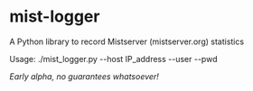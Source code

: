 # mist-logger
A Python library to record Mistserver (mistserver.org) statistics

Usage:  ./mist_logger.py --host IP_address --user <admin username> --pwd <admin password>

*Early alpha, no guarantees whatsoever!*
